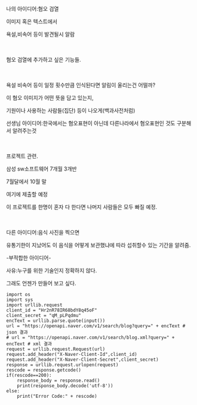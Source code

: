 나의 아이디어:혐오 검열

이미지 혹은 텍스트에서

욕설,비속어 등이 발견될시 알람

ㅤ

혐오 검열에 추가하고 싶은 기능들.

ㅤ

욕설 비속어 등이 일정 횟수만큼 인식된다면 알림이 울리는건 어떨까?

이 혐오 이미지가 어떤 뜻을 담고 있는지,

기원이나 사용하는 사람들(집단) 등이 나오게(백과사전처럼)

선생님 아이디어:한국에서는 혐오표현이 아닌데 다른나라에서 혐오표현인 것도 구분해서 알려주는것

ㅤ

프로젝트 관련.

삼성 sw소프트웨어 7개월 3개반

7월달에서 10월 말

여기에 제출할 예정

이 프로젝트를 한명이 혼자 다 한다면 나머지 사람들은 모두 빠질 예정.

ㅤ

다른 아이디어:음식 사진을 찍으면

유통기한이 지났어도 이 음식을 어떻게 보관했냐에 따라 섭취할수 있는 기간을 알려줌.

-부적합한 아이디어-

사유:누구를 위한 기술인지 정확하지 않다.

그래도 언젠가 만들어 보고 싶다.
```
import os
import sys
import urllib.request
client_id = "Hr2nR78IR68bdY8q45oF"
client_secret = "qM_pLPqdmu"
encText = urllib.parse.quote(input())
url = "https://openapi.naver.com/v1/search/blog?query=" + encText # json 결과
# url = "https://openapi.naver.com/v1/search/blog.xml?query=" + encText # xml 결과
request = urllib.request.Request(url)
request.add_header("X-Naver-Client-Id",client_id)
request.add_header("X-Naver-Client-Secret",client_secret)
response = urllib.request.urlopen(request)
rescode = response.getcode()
if(rescode==200):
    response_body = response.read()
    print(response_body.decode('utf-8'))
else:
    print("Error Code:" + rescode)
```
